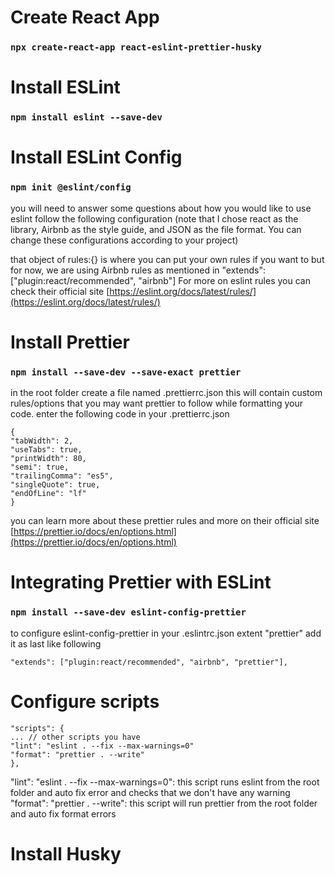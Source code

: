 # Create React App

### `npx create-react-app react-eslint-prettier-husky`

<!-- ### `npm install --save-dev eslint prettier eslint-config-prettier eslint-plugin-prettier eslint-plugin-react eslint-plugin-react-hooks husky lint-staged` -->

# Install ESLint

### `npm install eslint --save-dev`

# Install ESLint Config

### `npm init @eslint/config`

you will need to answer some questions about how you would like to use eslint follow the following configuration
(note that I chose react as the library, Airbnb as the style guide, and JSON as the file format. You can change these configurations according to your project)

that object of rules:{} is where you can put your own rules if you want to but for now, we are using Airbnb rules as mentioned in "extends": ["plugin:react/recommended", "airbnb"]
For more on eslint rules you can check their official site [https://eslint.org/docs/latest/rules/](https://eslint.org/docs/latest/rules/)

# Install Prettier

### `npm install --save-dev --save-exact prettier`

in the root folder create a file named .prettierrc.json this will contain custom rules/options that you may want prettier to follow while formatting your code. enter the following code in your .prettierrc.json

```
{
"tabWidth": 2,
"useTabs": true,
"printWidth": 80,
"semi": true,
"trailingComma": "es5",
"singleQuote": true,
"endOfLine": "lf"
}
```
you can learn more about these prettier rules and more on their official site [https://prettier.io/docs/en/options.html](https://prettier.io/docs/en/options.html)

# Integrating Prettier with ESLint

### `npm install --save-dev eslint-config-prettier`

to configure eslint-config-prettier in your .eslintrc.json extent "prettier" add it as last like following

```
"extends": ["plugin:react/recommended", "airbnb", "prettier"],
```

# Configure scripts

```
"scripts": {
... // other scripts you have
"lint": "eslint . --fix --max-warnings=0"
"format": "prettier . --write"
},
```

"lint": "eslint . --fix --max-warnings=0": this script runs eslint from the root folder and auto fix error and checks that we don't have any warning
"format": "prettier . --write": this script will run prettier from the root folder and auto fix format errors

# Install Husky

